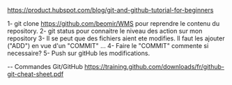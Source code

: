 https://product.hubspot.com/blog/git-and-github-tutorial-for-beginners

1- git clone https://github.com/beomir/WMS  pour reprendre le contenu du repository.
2- git status pour connaitre le niveau des action sur mon repository
3- Il se peut que des fichiers aient ete modifies. Il faut les ajouter ("ADD") en vue d'un "COMMIT" ...
4- Faire le "COMMIT" commente si necessaire?
5- Push sur gitHub les modifications.

-- Commandes Git/GitHub
https://training.github.com/downloads/fr/github-git-cheat-sheet.pdf		

